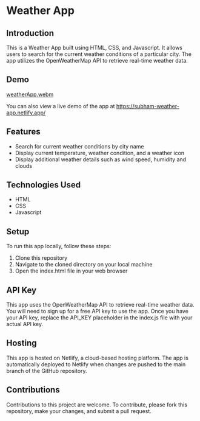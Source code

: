 # Weather App

## Introduction
This is a Weather App built using HTML, CSS, and Javascript. It allows users to search for the current weather conditions of a particular city. The app utilizes the OpenWeatherMap API to retrieve real-time weather data.

## Demo
[weatherApp.webm](https://user-images.githubusercontent.com/52645265/231943047-4a5539e5-0c9c-43c5-ad2e-19b537f8b073.webm)

You can also view a live demo of the app at https://subham-weather-app.netlify.app/

## Features
* Search for current weather conditions by city name
* Display current temperature, weather condition, and a weather icon
* Display additional weather details such as wind speed, humidity and clouds

## Technologies Used
* HTML
* CSS
* Javascript

## Setup
To run this app locally, follow these steps:
1. Clone this repository
2. Navigate to the cloned directory on your local machine
3. Open the index.html file in your web browser

## API Key
This app uses the OpenWeatherMap API to retrieve real-time weather data. You will need to sign up for a free API key to use the app. Once you have your API key, replace the API_KEY placeholder in the index.js file with your actual API key.

## Hosting
This app is hosted on Netlify, a cloud-based hosting platform. The app is automatically deployed to Netlify when changes are pushed to the main branch of the GitHub repository.

## Contributions
Contributions to this project are welcome. To contribute, please fork this repository, make your changes, and submit a pull request.
